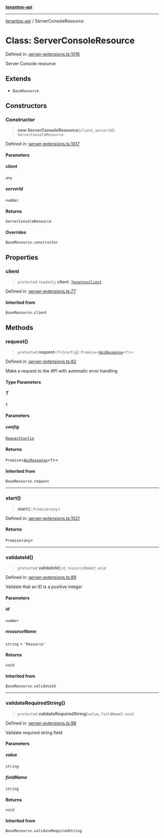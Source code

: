[**tenantos-api**](../README.md)

***

[tenantos-api](../globals.md) / ServerConsoleResource

# Class: ServerConsoleResource

Defined in: [server-extensions.ts:1016](https://github.com/shadmanZero/tenantos-api/blob/50bbdae310005a0ca12345f143ddaf8ea2b8ce90/src/server-extensions.ts#L1016)

Server Console resource

## Extends

- `BaseResource`

## Constructors

### Constructor

> **new ServerConsoleResource**(`client`, `serverId`): `ServerConsoleResource`

Defined in: [server-extensions.ts:1017](https://github.com/shadmanZero/tenantos-api/blob/50bbdae310005a0ca12345f143ddaf8ea2b8ce90/src/server-extensions.ts#L1017)

#### Parameters

##### client

`any`

##### serverId

`number`

#### Returns

`ServerConsoleResource`

#### Overrides

`BaseResource.constructor`

## Properties

### client

> `protected` `readonly` **client**: [`TenantosClient`](TenantosClient.md)

Defined in: [server-extensions.ts:77](https://github.com/shadmanZero/tenantos-api/blob/50bbdae310005a0ca12345f143ddaf8ea2b8ce90/src/server-extensions.ts#L77)

#### Inherited from

`BaseResource.client`

## Methods

### request()

> `protected` **request**\<`T`\>(`config`): `Promise`\<[`ApiResponse`](../interfaces/ApiResponse.md)\<`T`\>\>

Defined in: [server-extensions.ts:82](https://github.com/shadmanZero/tenantos-api/blob/50bbdae310005a0ca12345f143ddaf8ea2b8ce90/src/server-extensions.ts#L82)

Make a request to the API with automatic error handling

#### Type Parameters

##### T

`T`

#### Parameters

##### config

[`RequestConfig`](../interfaces/RequestConfig.md)

#### Returns

`Promise`\<[`ApiResponse`](../interfaces/ApiResponse.md)\<`T`\>\>

#### Inherited from

`BaseResource.request`

***

### start()

> **start**(): `Promise`\<`any`\>

Defined in: [server-extensions.ts:1021](https://github.com/shadmanZero/tenantos-api/blob/50bbdae310005a0ca12345f143ddaf8ea2b8ce90/src/server-extensions.ts#L1021)

#### Returns

`Promise`\<`any`\>

***

### validateId()

> `protected` **validateId**(`id`, `resourceName`): `void`

Defined in: [server-extensions.ts:89](https://github.com/shadmanZero/tenantos-api/blob/50bbdae310005a0ca12345f143ddaf8ea2b8ce90/src/server-extensions.ts#L89)

Validate that an ID is a positive integer

#### Parameters

##### id

`number`

##### resourceName

`string` = `'Resource'`

#### Returns

`void`

#### Inherited from

`BaseResource.validateId`

***

### validateRequiredString()

> `protected` **validateRequiredString**(`value`, `fieldName`): `void`

Defined in: [server-extensions.ts:98](https://github.com/shadmanZero/tenantos-api/blob/50bbdae310005a0ca12345f143ddaf8ea2b8ce90/src/server-extensions.ts#L98)

Validate required string field

#### Parameters

##### value

`string`

##### fieldName

`string`

#### Returns

`void`

#### Inherited from

`BaseResource.validateRequiredString`

